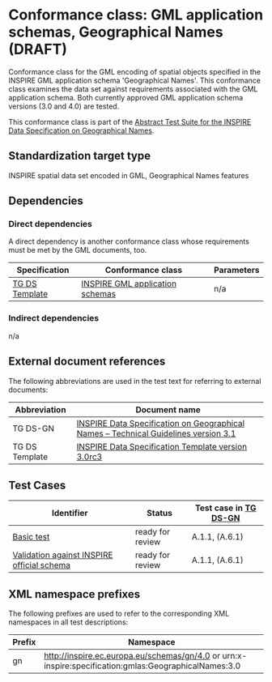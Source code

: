 # Conformance class: GML application schemas, Geographical Names (DRAFT)

Conformance class for the GML encoding of spatial objects specified in the INSPIRE GML application schema 'Geographical Names'. This conformance class examines the data set against requirements associated with the GML application schema. Both currently approved GML application schema versions (3.0 and 4.0) are tested.

This conformance class is part of the [Abstract Test Suite for the INSPIRE Data Specification on Geographical Names](http://inspire.ec.europa.eu/id/ats/data-gn/3.1).

## Standardization target type

INSPIRE spatial data set encoded in GML, Geographical Names features

## Dependencies

### Direct dependencies

A direct dependency is another conformance class whose requirements must be met by the GML documents, too.

| Specification | Conformance class | Parameters | 
| ------------- | ----------------- | ---------- |
| [TG DS Template](#ref_TG_DS_tmpl) | [INSPIRE GML application schemas](http://inspire.ec.europa.eu/id/ats/data/3.0rc3/schemas) | n/a |

### Indirect dependencies

n/a
 
## External document references

The following abbreviations are used in the test text for referring to external documents:

Abbreviation                     | Document name
-------------------------------- | --------------------------------------------------
TG DS-GN <a name="ref_TG_DS_GN"></a>   | [INSPIRE Data Specification on Geographical Names – Technical Guidelines version 3.1](http://inspire.ec.europa.eu/documents/Data_Specifications/INSPIRE_DataSpecification_GN_v3.1.pdf)
TG DS Template <a name="ref_TG_DS_tmpl"></a>   | [INSPIRE Data Specification Template version 3.0rc3](http://inspire.jrc.ec.europa.eu/documents/Data_Specifications/INSPIRE_DataSpecification_Template_v3.0rc3.pdf)

## Test Cases

| Identifier                                                        | Status   | Test case in [TG DS-GN](#ref_TG_DS_GN)  |
| ----------------------------------------------------------------- | -------- | ------------ |
| [Basic test](http://inspire.ec.europa.eu/id/ats/data-gn/3.1/gn-gml/basic)  | ready for review  | A.1.1, (A.6.1)  |
| [Validation against INSPIRE official schema](./official-schema-validation.md)  | ready for review  | A.1.1, (A.6.1)  |

## XML namespace prefixes <a name="namespaces"></a>

The following prefixes are used to refer to the corresponding XML namespaces in all test descriptions:

Prefix         | Namespace
-------------- | -------------------------------------------------
gn          | http://inspire.ec.europa.eu/schemas/gn/4.0 or urn:x-inspire:specification:gmlas:GeographicalNames:3.0
